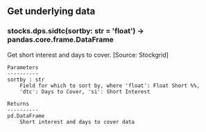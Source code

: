 ## Get underlying data 
### stocks.dps.sidtc(sortby: str = 'float') -> pandas.core.frame.DataFrame

Get short interest and days to cover. [Source: Stockgrid]

    Parameters
    ----------
    sortby : str
        Field for which to sort by, where 'float': Float Short %%,
        'dtc': Days to Cover, 'si': Short Interest

    Returns
    ----------
    pd.DataFrame
        Short interest and days to cover data
